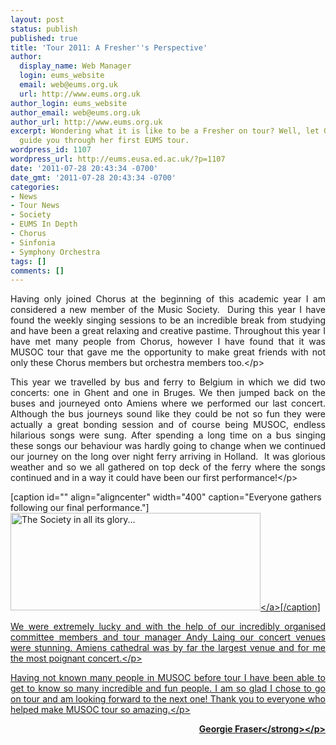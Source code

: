 ```yaml
---
layout: post
status: publish
published: true
title: 'Tour 2011: A Fresher''s Perspective'
author:
  display_name: Web Manager
  login: eums_website
  email: web@eums.org.uk
  url: http://www.eums.org.uk
author_login: eums_website
author_email: web@eums.org.uk
author_url: http://www.eums.org.uk
excerpt: Wondering what it is like to be a Fresher on tour? Well, let Georgie Fraser
  guide you through her first EUMS tour.
wordpress_id: 1107
wordpress_url: http://eums.eusa.ed.ac.uk/?p=1107
date: '2011-07-28 20:43:34 -0700'
date_gmt: '2011-07-28 20:43:34 -0700'
categories:
- News
- Tour News
- Society
- EUMS In Depth
- Chorus
- Sinfonia
- Symphony Orchestra
tags: []
comments: []
---
```

<p style="text-align: justify;">Having only joined Chorus at the beginning of this academic year I am considered a new member of the Music Society.&nbsp; During this year I have found the weekly singing sessions to be an incredible break from studying and have been a great relaxing and creative pastime. Throughout this year I have met many people from Chorus, however I have found that it was MUSOC tour that gave me the opportunity to make great friends with not only these Chorus members but orchestra members too.<&#47;p></p>
<p style="text-align: justify;">This year we travelled by bus and ferry to Belgium in which we did two concerts: one in Ghent and one in Bruges. We then jumped back on the buses and journeyed onto Amiens where we performed our last concert. Although the bus journeys sound like they could be not so fun they were actually a great bonding session and of course being MUSOC, endless hilarious songs were sung. After spending a long time on a bus singing these songs our behaviour was hardly going to change when we continued our journey on the long over night ferry arriving in Holland.&nbsp; It was glorious weather and so we all gathered on top deck of the ferry where the songs continued and in a way it could have been our first performance!<&#47;p></p>
<p>[caption id="" align="aligncenter" width="400" caption="Everyone gathers following our final performance."]<a href="http:&#47;&#47;eums.eusa.ed.ac.uk&#47;wp-content&#47;uploads&#47;images&#47;h500&#47;tours&#47;society2011_09.jpg"><img class="   " title="EUMS gathers in Amiens" src="http:&#47;&#47;eums.eusa.ed.ac.uk&#47;wp-content&#47;uploads&#47;images&#47;h500&#47;tours&#47;society2011_09.jpg" alt="The Society in all its glory..." width="400" height="156" &#47;><&#47;a>[&#47;caption]</p>
<p style="text-align: justify;">We were extremely lucky and with the help of our incredibly organised committee members and tour manager Andy Laing our concert venues were stunning. Amiens cathedral was by far the largest venue and for me the most poignant concert.<&#47;p></p>
<p style="text-align: justify;">Having not known many people in MUSOC before tour I have been able to get to know so many incredible and fun people. I am so glad I chose to go on tour and am looking forward to the next one! Thank you to everyone who helped make MUSOC tour so amazing.<&#47;p></p>
<p style="text-align: right;"><strong>Georgie Fraser<&#47;strong><&#47;p></p>
